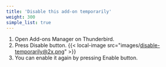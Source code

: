 ```yaml
---
title: 'Disable this add-on temporarily'
weight: 300
simple_list: true
---
```


1.  Open Add-ons Manager on Thunderbird.
2.  Press Disable button.
    {{< local-image src="images/disable-temporarily@2x.png" >}}
3.  You can enable it again by pressing Enable button.
